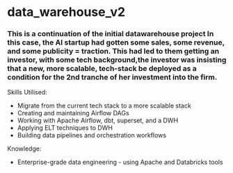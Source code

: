 # data_warehouse_v2 
 
### This is a continuation of the initial datawarehouse project In this case, the AI startup had gotten some sales, some revenue, and some publicity = traction. This had led to them getting an investor, with some tech background,the investor was insisting that a new, more scalable, tech-stack be deployed as a condition for the 2nd tranche of her investment into the firm.


Skills Utilised:

- Migrate from the current tech stack to a more scalable stack
- Creating and maintaining Airflow DAGs
- Working with Apache Airflow, dbt, superset, and a DWH
- Applying ELT techniques to DWH
- Building data pipelines and orchestration workflows


Knowledge:
- Enterprise-grade data engineering - using Apache and Databricks tools
